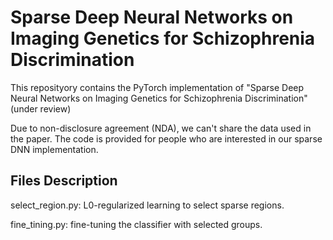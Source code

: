 # Sparse Deep Neural Networks on Imaging Genetics for Schizophrenia Discrimination
This reposityory contains the PyTorch implementation of "Sparse Deep Neural Networks on Imaging Genetics for Schizophrenia Discrimination" (under review)

Due to non-disclosure agreement (NDA), we can't share the data used in the paper. The code is provided for people who are interested in our sparse DNN implementation. 

## Files Description
select_region.py: L0-regularized learning to select sparse regions.

fine_tining.py: fine-tuning the classifier with selected groups.
